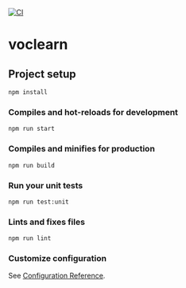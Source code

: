 [![CI](https://github.com/SakaryaIbrahim/VocLearner-Frontend/actions/workflows/ci.yml/badge.svg)](https://github.com/SakaryaIbrahim/VocLearner-Frontend/actions/workflows/ci.yml)

# voclearn

## Project setup
```
npm install
```

### Compiles and hot-reloads for development
```
npm run start
```

### Compiles and minifies for production
```
npm run build
```

### Run your unit tests
```
npm run test:unit
```

### Lints and fixes files
```
npm run lint
```

### Customize configuration
See [Configuration Reference](https://cli.vuejs.org/config/).

